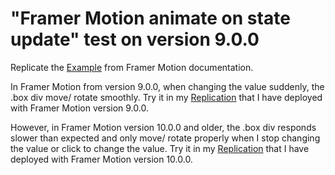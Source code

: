 # "Framer Motion animate on state update" test on version 9.0.0

Replicate the [Example](https://codesandbox.io/s/framer-motion-animate-on-state-update-ns67ib?from-embed=&file=/package.json:165-189) from Framer Motion documentation.

In Framer Motion from version 9.0.0, when changing the value suddenly, the .box div move/ rotate smoothly. Try it in my [Replication](https://framer-motion-test-9-0-0.vercel.app/) that I have deployed with Framer Motion version 9.0.0.

However, in Framer Motion version 10.0.0 and older, the .box div responds slower than expected and only move/ rotate properly when I stop changing the value or click to change the value. Try it in my [Replication](https://framer-motion-test-10-0-0.vercel.app/) that I have deployed with Framer Motion version 10.0.0.
